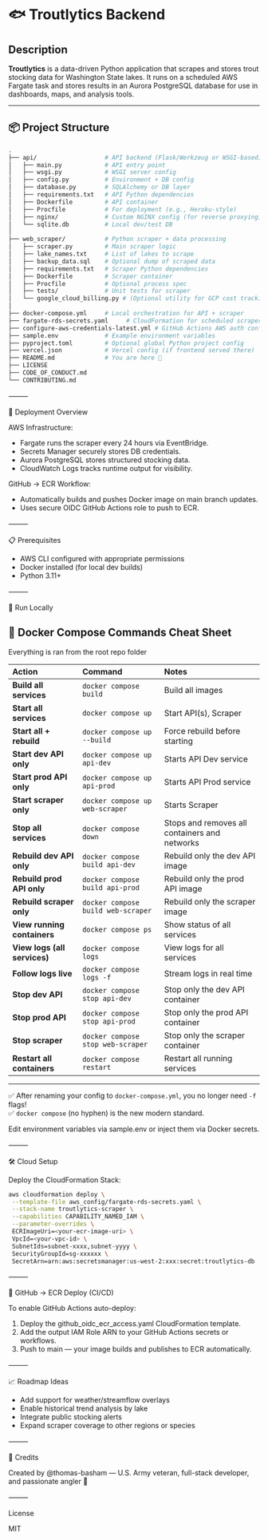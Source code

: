 # 🐟 Troutlytics Backend

## Description

**Troutlytics** is a data-driven Python application that scrapes and stores trout stocking data for Washington State lakes. It runs on a scheduled AWS Fargate task and stores results in an Aurora PostgreSQL database for use in dashboards, maps, and analysis tools.

---

## 📦 Project Structure

```bash
.
├── api/                   # API backend (Flask/Werkzeug or WSGI-based)
│   ├── main.py            # API entry point
│   ├── wsgi.py            # WSGI server config
│   ├── config.py          # Environment + DB config
│   ├── database.py        # SQLAlchemy or DB layer
│   ├── requirements.txt   # API Python dependencies
│   ├── Dockerfile         # API container
│   ├── Procfile           # For deployment (e.g., Heroku-style)
│   ├── nginx/             # Custom NGINX config (for reverse proxying)
│   └── sqlite.db          # Local dev/test DB
│
├── web_scraper/           # Python scraper + data processing
│   ├── scraper.py         # Main scraper logic
│   ├── lake_names.txt     # List of lakes to scrape
│   ├── backup_data.sql    # Optional dump of scraped data
│   ├── requirements.txt   # Scraper Python dependencies
│   ├── Dockerfile         # Scraper container
│   ├── Procfile           # Optional process spec
│   ├── tests/             # Unit tests for scraper
│   └── google_cloud_billing.py # (Optional utility for GCP cost tracking?)
│
├── docker-compose.yml     # Local orchestration for API + scraper
├── fargate-rds-secrets.yaml     # CloudFormation for scheduled scraper + RDS
├── configure-aws-credentials-latest.yml # GitHub Actions AWS auth config
├── sample.env             # Example environment variables
├── pyproject.toml         # Optional global Python project config
├── vercel.json            # Vercel config (if frontend served there)
├── README.md              # You are here 📘
├── LICENSE
├── CODE_OF_CONDUCT.md
└── CONTRIBUTING.md
```

⸻

🚀 Deployment Overview

AWS Infrastructure:

- Fargate runs the scraper every 24 hours via EventBridge.
- Secrets Manager securely stores DB credentials.
- Aurora PostgreSQL stores structured stocking data.
- CloudWatch Logs tracks runtime output for visibility.

GitHub → ECR Workflow:

- Automatically builds and pushes Docker image on main branch updates.
- Uses secure OIDC GitHub Actions role to push to ECR.

⸻

📋 Prerequisites

- AWS CLI configured with appropriate permissions
- Docker installed (for local dev builds)
- Python 3.11+

⸻

🧪 Run Locally

## 🚀 Docker Compose Commands Cheat Sheet

Everything is ran from the root repo folder

| Action                       | Command                            | Notes                                         |
| :--------------------------- | :--------------------------------- | :-------------------------------------------- |
| **Build all services**       | `docker compose build`             | Build all images                              |
| **Start all services**       | `docker compose up`                | Start API(s), Scraper                         |
| **Start all + rebuild**      | `docker compose up --build`        | Force rebuild before starting                 |
| **Start dev API only**       | `docker compose up api-dev`        | Starts API Dev service                        |
| **Start prod API only**      | `docker compose up api-prod`       | Starts API Prod service                       |
| **Start scraper only**       | `docker compose up web-scraper`    | Starts Scraper                                |
| **Stop all services**        | `docker compose down`              | Stops and removes all containers and networks |
| **Rebuild dev API only**     | `docker compose build api-dev`     | Rebuild only the dev API image                |
| **Rebuild prod API only**    | `docker compose build api-prod`    | Rebuild only the prod API image               |
| **Rebuild scraper only**     | `docker compose build web-scraper` | Rebuild only the scraper image                |
| **View running containers**  | `docker compose ps`                | Show status of all services                   |
| **View logs (all services)** | `docker compose logs`              | View logs for all services                    |
| **Follow logs live**         | `docker compose logs -f`           | Stream logs in real time                      |
| **Stop dev API**             | `docker compose stop api-dev`      | Stop only the dev API container               |
| **Stop prod API**            | `docker compose stop api-prod`     | Stop only the prod API container              |
| **Stop scraper**             | `docker compose stop web-scraper`  | Stop only the scraper container               |
| **Restart all containers**   | `docker compose restart`           | Restart all running services                  |

---

✅ After renaming your config to `docker-compose.yml`, you no longer need `-f` flags!  
✅ `docker compose` (no hyphen) is the new modern standard.

Edit environment variables via sample.env or inject them via Docker secrets.

⸻

🛠️ Cloud Setup

Deploy the CloudFormation Stack:

```bash
aws cloudformation deploy \
 --template-file aws_config/fargate-rds-secrets.yaml \
 --stack-name troutlytics-scraper \
 --capabilities CAPABILITY_NAMED_IAM \
 --parameter-overrides \
 ECRImageUri=<your-ecr-image-uri> \
 VpcId=<your-vpc-id> \
 SubnetIds=subnet-xxxx,subnet-yyyy \
 SecurityGroupId=sg-xxxxxx \
 SecretArn=arn:aws:secretsmanager:us-west-2:xxx:secret:troutlytics-db
```

⸻

🔐 GitHub → ECR Deploy (CI/CD)

To enable GitHub Actions auto-deploy:

1. Deploy the github_oidc_ecr_access.yaml CloudFormation template.
2. Add the output IAM Role ARN to your GitHub Actions secrets or workflows.
3. Push to main — your image builds and publishes to ECR automatically.

⸻

📈 Roadmap Ideas

- Add support for weather/streamflow overlays
- Enable historical trend analysis by lake
- Integrate public stocking alerts
- Expand scraper coverage to other regions or species

⸻

🧠 Credits

Created by @thomas-basham — U.S. Army veteran, full-stack developer, and passionate angler 🎣

⸻

License

MIT
